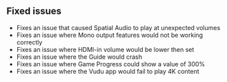 ## Fixed issues
- Fixes an issue that caused Spatial Audio to play at unexpected volumes
- Fixes an issue where Mono output features would not be working correctly
- Fixes an issue where HDMI-in volume would be lower then set
- Fixes an issue where the Guide would crash
- Fixes an issue where Game Progress could show a value of 300%
- Fixes an issue where the Vudu app would fail to play 4K content